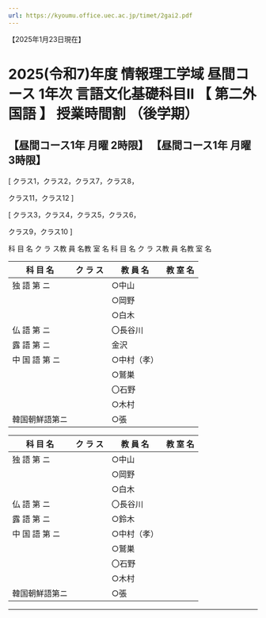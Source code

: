 ```yaml
---
url: https://kyoumu.office.uec.ac.jp/timet/2gai2.pdf
---
```


【2025年1月23日現在】
# 2025(令和7)年度 情報理工学域 昼間コース 1年次 言語文化基礎科目Ⅱ 【 第二外国語 】 授業時間割 （後学期）
## 【昼間コース1年 月曜 2時限】 【昼間コース1年 月曜 3時限】



[ クラス1，クラス2，クラス7，クラス8，

クラス11，クラス12 ]



[ クラス3，クラス4，クラス5，クラス6，

クラス9，クラス10 ]


科 目 名 ク ラ ス教 員 名教 室 名 科 目 名 ク ラ ス教 員 名教 室 名

|科 目 名|ク ラ ス|教 員 名|教 室 名|
|---|---|---|---|
|独 語 第 ニ||○中山||
|||○岡野||
|||○白木||
|仏 語 第 ニ||〇長谷川||
|露 語 第 ニ||金沢||
|中 国 語 第 ニ||○中村（孝）||
|||○鷲巣||
|||〇石野||
|||○木村||
|韓国朝鮮語第ニ||○張||

|科 目 名|ク ラ ス|教 員 名|教 室 名|
|---|---|---|---|
|独 語 第 ニ||○中山||
|||○岡野||
|||○白木||
|仏 語 第 ニ||〇長谷川||
|露 語 第 ニ||○鈴木||
|中 国 語 第 ニ||○中村（孝）||
|||○鷲巣||
|||〇石野||
|||○木村||
|韓国朝鮮語第ニ||○張||


-----


